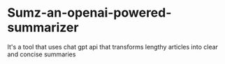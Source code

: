 # Sumz-an-openai-powered-summarizer
It's a tool that uses chat gpt api that transforms lengthy articles  into clear and concise summaries

